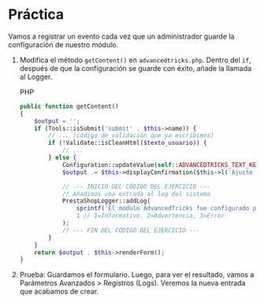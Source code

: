 # Práctica

Vamos a registrar un evento cada vez que un administrador guarde la configuración de nuestro módulo.

1.  Modifica el método `getContent()` en `advancedtricks.php`. Dentro del `if`, después de que la configuración se guarde con éxito, añade la llamada al Logger.

    PHP

    ```php
    public function getContent()
    {
        $output = '';
        if (Tools::isSubmit('submit' . $this->name)) {
            // ... (código de validación que ya escribimos)
            if (!Validate::isCleanHtml($texto_usuario)) {
                // ...
            } else {
                Configuration::updateValue(self::ADVANCEDTRICKS_TEXT_KEY, $texto_usuario, true);
                $output .= $this->displayConfirmation($this->l('Ajuste guardado correctamente.'));

                // --- INICIO DEL CÓDIGO DEL EJERCICIO ---
                // Añadimos una entrada al log del sistema
                PrestaShopLogger::addLog(
                    sprintf('El módulo AdvancedTricks fue configurado por el empleado ID: %d', $this->context->employee->id),
                    1 // 1=Informativo, 2=Advertencia, 3=Error
                );
                // --- FIN DEL CÓDIGO DEL EJERCICIO ---
            }
        }
        return $output . $this->renderForm();
    }
    ```
2. Prueba: Guardamos el formulario. Luego, para ver el resultado, vamos a Parámetros Avanzados > Registros (Logs). Veremos la nueva entrada que acabamos de crear.
